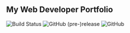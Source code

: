 ## My Web Developer Portfolio

![Build Status](https://travis-ci.org/smatoto/expendishare.svg?branch=master)
![GitHub (pre-)release](https://img.shields.io/github/release/smatoto/smatoto.github.io/all.svg)
![GitHub](https://img.shields.io/github/license/mashape/apistatus.svg)
